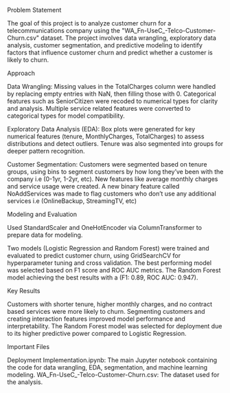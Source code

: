 Problem Statement

The goal of this project is to analyze customer churn for a telecommunications company using the "WA_Fn-UseC_-Telco-Customer-Churn.csv" dataset. 
The project involves data wrangling, exploratory data analysis, customer segmentation, and predictive modeling to identify factors that influence customer churn 
and predict whether a customer is likely to churn.

Approach

Data Wrangling: Missing values in the TotalCharges column were handled by replacing empty entries with NaN, then filling those with 0. Categorical features such as SeniorCitizen were recoded to numerical types for clarity and analysis. Multiple service related features were converted to categorical types for model compatibility.

Exploratory Data Analysis (EDA): Box plots were generated for key numerical features (tenure, MonthlyCharges, TotalCharges) to assess distributions and detect outliers. Tenure was also segmented into groups for deeper pattern recognition.

Customer Segmentation: Customers were segmented based on tenure groups, using bins to segment customers by how long they’ve been with the company i.e (0-1yr, 1-2yr, etc). 
New features like average monthly charges and service usage were created. A new binary feature called NoAddServices was made to flag customers who don’t use any additional 
services i.e (OnlineBackup, StreamingTV, etc)

Modeling and Evaluation

Used StandardScaler and OneHotEncoder via ColumnTransformer to prepare data for modeling.

Two models (Logistic Regression and Random Forest) were trained and evaluated to predict customer churn, using GridSearchCV for 
hyperparameter tuning and cross validation. The best performing model was selected based on F1 score and ROC AUC metrics.
The Random Forest model achieving the best results with a (F1: 0.89, ROC AUC: 0.947).

Key Results

Customers with shorter tenure, higher monthly charges, and no contract based services were more likely to churn.
Segmenting customers and creating interaction features improved model performance and interpretability.
The Random Forest model was selected for deployment due to its higher predictive power compared to Logistic Regression.

Important Files

Deployment Implementation.ipynb: The main Jupyter notebook containing the code for data wrangling, EDA, segmentation, and machine learning modeling.
WA_Fn-UseC_-Telco-Customer-Churn.csv: The dataset used for the analysis.
